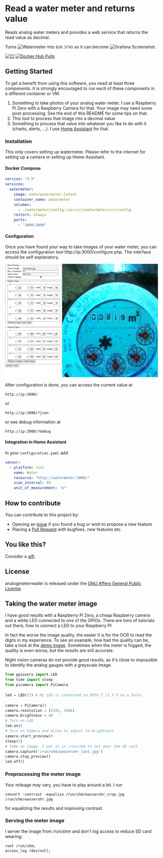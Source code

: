 # Read a water meter and returns value

Reads analog water meters and provides a web service that returns the read value as decimal.

Turns ![Watermeter](doc/watermeter.jpg) into ```820.5745``` so it can become ![Grafana Screenshot](doc/grafana.png).

[![CI](https://github.com/nohn/watermeter/workflows/CI/badge.svg)](https://github.com/nohn/watermeter/actions/workflows/ci.yml?query=branch%3Amain) [![Docker Hub Pulls](https://img.shields.io/docker/pulls/nohn/watermeter?label=docker%20hub%20pulls)](https://hub.docker.com/r/nohn/watermeter/tags?page=1&ordering=last_updated)

## Getting Started

To get a benefit from using this software, you need at least three components. It is strongly encouraged to run each of these components in a different container or VM.

1. Something to take photos of your analog water meter. I use a Raspberry Pi Zero with a Raspberry Camera for that. Your image may need some post-processing. See the end of this README for some tips on that.
2. *This tool* to process that image into a decimal value
3. Something to process that value into whatever you like to do with it (charts, alerts, ...). I use [Home Assistant](https://home-assistant.io) for that.

### Installation

This only covers setting up watermeter. Please refer to the internet for setting up a camera or setting up Home Assistant.

#### Docker Compose

```yaml
version: "3.5"
services:
  watermeter:
    image: nohn/watermeter:latest
    container_name: watermeter
    volumes:
      - ./watermeter/config:/usr/src/watermeter/src/config
    restart: always
    ports:
      - "3000:3000"
```

#### Configuration

Once you have found your way to take images of your water meter, you can access the configuration tool http://ip:3000/configure.php. The interface should be self explanatory.

![Configuration GUI Screenshot](doc/configure.png)

After configuration is done, you can access the current value at

    http://ip:3000/

or

    http://ip:3000/?json

or see debug information at

    http://ip:3000/?debug

#### Integration in Home Assistant

In your ```configuration.yaml``` add

```yaml
sensor:
  - platform: rest
    name: Water
    resource: "http://watermeter:3000/"
    scan_interval: 60
    unit_of_measurement: 'm³'
```

## How to contribute

You can contribute to this project by:

* Opening an [Issue](https://github.com/nohn/watermeter/issues) if you found a bug or wish to propose a new feature
* Placing a [Pull Request](https://github.com/nohn/watermeter/pulls) with bugfixes, new features etc.

## You like this?

Consider a [gift](https://www.amazon.de/hz/wishlist/genericItemsPage/3HYH6NR8ZI0WI).

## License

analogmeterreader is released under the [GNU Affero General Public License](LICENSE).

## Taking the water meter image

I have good results with a Raspberry Pi Zero, a cheap Raspberry camera and a white LED connected to one of the GPIOs. There are tons of tutorials out there, how to connect a LED to your Raspberry PI.  

In fact the worse the image quality, the easier it is for the OCR to read the digits in my experience. To see an example, how bad the quality can be, take a look at the [demo image](src/demo/demo.jpg). Sometimes when the meter is fogged, the quality is even worse, but the results are still accurate.

Night vision cameras do not provide good results, as it's close to impossible to identify the analog gauges with a greyscale image.

```python
from gpiozero import LED
from time import sleep
from picamera import PiCamera

led = LED(17) # My LED is connected to GPIO 7 (3,3 V on a Zero)
    
camera = PiCamera()
camera.resolution = (2592, 1944)
camera.brightness = 60
# Turn on LED
led.on() 
# Turn on Camera and allow to adjust to brightness
camera.start_preview()
sleep(5)
# Take an image. I put in in /run/shm to not wear the SD card
camera.capture('/run/shm/wasseruhr_last.jpg')
camera.stop_preview()
led.off()
```

### Preprocessing the meter image

Your mileage may vary, you have to play around a bit. I run

    convert -contrast -equalize /run/shm/wasseruhr_crop.jpg /run/shm/wasseruhr.jpg

for equalizing the results and improving contrast.

### Serving the meter image

I server the image from /run/shm and don't log access to reduce SD card wearing:

	root /run/shm;
    access_log /dev/null;

